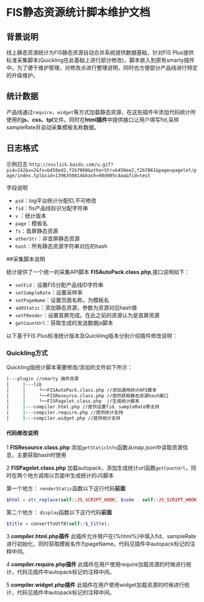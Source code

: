 # FIS静态资源统计脚本维护文档

## 背景说明

线上静态资源统计为FIS静态资源自动合并系统提供数据基础，针对FIS Plus提供标准采集脚本(Quickling在此基础上进行部分修改)，脚本嵌入到原有smarty插件中。为了便于维护管理，对修改点进行整理说明，同时也方便部分产品线进行特定的升级维护。

## 统计数据

产品线通过`require`、`widget`等方式加载静态资源，在这些插件中添加代码统计所使用的**js、css、tpl**文件。同时在**html插件**中提供接口让用户填写fid,采样sampleRate并自动采集模板名称数据。

## 日志格式

示例日志
`http://nsclick.baidu.com/u.gif?pid=242&v=2&fs=b458ed2,f2b7060&otherStr=b458ee2,f2b7061&page=pagelet/page/index.tpl&sid=1396350814&hash=98d905c4aa&fid=test`

字段说明

* `pid`：log平台统计分配ID,不可修改
* `fid`：fis产品线标识分配字符串
* `v`  ：统计版本
* `page`：模板名
* `fs`：首屏静态资源
* `otherStr`：非首屏静态资源
* `hash`：所有静态资源字符串对应的hash

##采集脚本说明

统计提供了一个统一的采集API脚本 **FISAutoPack.class.php**,接口说明如下：

* `setFid`：设置FIS分配产品线ID字符串
* `setSampleRate`：设置采样率
* `setPageName`：设置页面名称，为模板名
* `addStatic`：添加静态资源，参数为资源对应hash值
* `setFRender`：设置首屏完成。在此之前的资源认为是首屏资源
* `getCountUrl`：获取生成的发送数据js脚本

以下基于FIS Plus标准统计版本及Quickling版本分别介绍插件修改说明：

### **Quickling方式**

Quickling版统计脚本需要修改/添加的文件如下所示：

```bash
|---plugin //smarty 插件目录
|     |---lib 
|     |     └──FISAutoPack.class.php //添加通用统计API脚本
|     |     └──FISResource.class.php //提供获取静态资源hash接口
|     |     └──FISPagelet.class.php  //生成统计脚本
|     |---compiler.html.php //提供设置fid、sampleRate等支持
|     |---compiler.require.php //提供统计支持
|     |---compiler.widget.php //提供统计支持
```

#### 代码修改说明

1 **FISResource.class.php** 
添加`getStaticInfo`函数从map.json中读取资源信息，主要获取hash时使用

2 **FISPagelet.class.php** 
加载autopack，添加生成统计url函数`getCountUrl`，同时在两个地方调用以页面中生成统计的JS脚本

第一个地方：
`renderStatic`函数以下这行代码**前面**
```php
$html = str_replace(self::JS_SCRIPT_HOOK, $code . self::JS_SCRIPT_HOOK, $html);
```
第二个地方：
`display`函数以下这行代码**前面**
```php
$title = convertToUtf8(self::$_title);
```

3 **compiler.html.php插件**
此插件允许用户在{%html%}中填入fid、sampleRate进行初始化，同时获取模板名作为pageName。代码见插件中autopack标记的注释中间。

4 **compiler.require.php插件**
此插件在用户使用require加载资源的时候进行统计，代码见插件中autopack标记的注释中间。

5 **compiler.widget.php插件**
此插件在用户使用widget加载资源的时候进行统计，代码见插件中autopack标记的注释中间。













